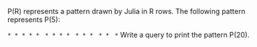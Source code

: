 P(R) represents a pattern drawn by Julia in R rows. The following pattern represents P(5):

`* * * * * `
`* * * * `
`* * * `
`* * `
`*`
Write a query to print the pattern P(20).